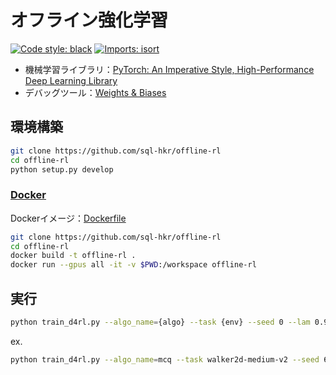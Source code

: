 # オフライン強化学習

[![Code style: black](https://img.shields.io/badge/code%20style-black-000000.svg)](https://github.com/psf/black)
[![Imports: isort](https://img.shields.io/badge/%20imports-isort-%231674b1?style=flat&labelColor=ef8336)](https://pycqa.github.io/isort/)

- 機械学習ライブラリ：[PyTorch: An Imperative Style, High-Performance Deep Learning Library](https://arxiv.org/abs/1912.01703)
- デバッグツール：[Weights & Biases](https://wandb.ai/site)

## 環境構築

```bash
git clone https://github.com/sql-hkr/offline-rl
cd offline-rl
python setup.py develop
```

### [Docker]([Docker](https://docs.docker.com/))

Dockerイメージ：[Dockerfile](Dockerfile)

```bash
git clone https://github.com/sql-hkr/offline-rl
cd offline-rl
docker build -t offline-rl .
docker run --gpus all -it -v $PWD:/workspace offline-rl
```

## 実行

```bash
python train_d4rl.py --algo_name={algo} --task {env} --seed 0 --lam 0.9
```

ex.

```bash
python train_d4rl.py --algo_name=mcq --task walker2d-medium-v2 --seed 6 --lam 0.9
```
